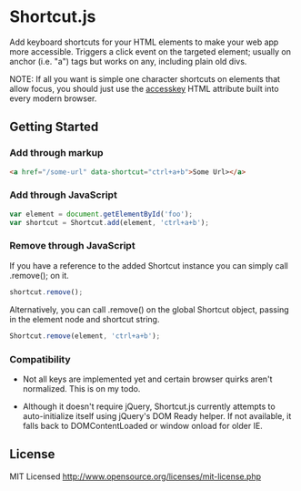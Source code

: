 Shortcut.js
======

Add keyboard shortcuts for your HTML elements to make your web app more accessible. Triggers a click event on the targeted element; usually on anchor (i.e. "a") tags but works on any, including plain old divs.

NOTE: If all you want is simple one character shortcuts on elements that allow focus, you should just use the [accesskey](http://en.wikipedia.org/wiki/Access_key) HTML attribute built into every modern browser.

Getting Started
---------------

### Add through markup

``` html
<a href="/some-url" data-shortcut="ctrl+a+b">Some Url></a>
```

### Add through JavaScript

``` javascript
var element = document.getElementById('foo');
var shortcut = Shortcut.add(element, 'ctrl+a+b');
```

### Remove through JavaScript

If you have a reference to the added Shortcut instance you can simply call .remove(); on it.

``` javascript
shortcut.remove();
```
Alternatively, you can call .remove() on the global Shortcut object, passing in the element node and shortcut string.

``` javascript
Shortcut.remove(element, 'ctrl+a+b');
```

### Compatibility

* Not all keys are implemented yet and certain browser quirks aren't normalized. This is on my todo.

* Although it doesn't require jQuery, Shortcut.js currently attempts to auto-initialize itself using jQuery's DOM Ready helper. If not available, it falls back to DOMContentLoaded or window onload for older IE.

License
------------

MIT Licensed
http://www.opensource.org/licenses/mit-license.php